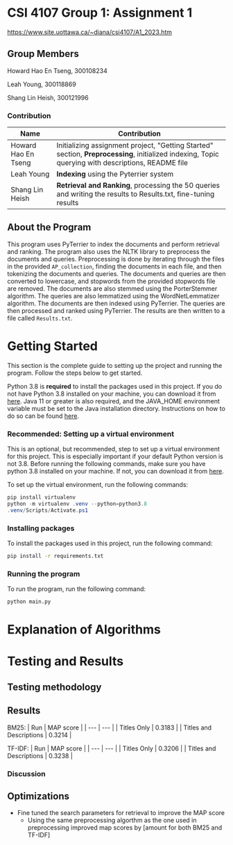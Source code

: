 # CSI 4107 Group 1: Assignment 1

https://www.site.uottawa.ca/~diana/csi4107/A1_2023.htm

## Group Members

Howard Hao En Tseng, 300108234

Leah Young, 300118869

Shang Lin Heish, 300121996

### Contribution

| Name | Contribution |
| --- | --- |
| Howard Hao En Tseng | Initializing assignment project, "Getting Started" section, **Preprocessing**, initialized indexing, Topic querying with descriptions, README file |
| Leah Young | **Indexing** using the Pyterrier system |
| Shang Lin Heish | **Retrieval and Ranking**, processing the 50 queries and writing the results to Results.txt, fine-tuning results |

## About the Program
This program uses PyTerrier to index the documents and perform retrieval and ranking. The program also uses the NLTK library to preprocess the documents and queries.
Preprocessing is done by iterating through the files in the provided `AP_collection`, finding the documents in each file, and then tokenizing the documents and queries. The documents and queries are then converted to lowercase, and stopwords from the provided stopwords file are removed. The documents are also stemmed using the PorterStemmer algorithm. The queries are also lemmatized using the WordNetLemmatizer algorithm.
The documents are then indexed using PyTerrier. The queries are then processed and ranked using PyTerrier. The results are then written to a file called `Results.txt`.

# Getting Started

This section is the complete guide to setting up the project and running the program. Follow the steps below to get started.

Python 3.8 is **required** to install the packages used in this project. If you do not have Python 3.8 installed on your machine, you can download it from [here](https://www.python.org/downloads/release/python-380/).
Java 11 or greater is also required, and the JAVA_HOME environment variable must be set to the Java installation directory. Instructions on how to do so can be found [here](https://docs.oracle.com/cd/E19182-01/820-7851/inst_cli_jdk_javahome_t/).

### Recommended: Setting up a virtual environment

This is an optional, but recommended, step to set up a virtual environment for this project. This is especially important if your default Python version is not 3.8.
Before running the following commands, make sure you have python 3.8 installed on your machine. If not,  you can download it from [here](https://www.python.org/downloads/release/python-380/).

To set up the virtual environment, run the following commands:

```powershell
pip install virtualenv
python -m virtualenv .venv --python=python3.8
.venv/Scripts/Activate.ps1
```

### Installing packages

To install the packages used in this project, run the following command:

```bash
pip install -r requirements.txt
```

### Running the program

To run the program, run the following command:

```bash
python main.py
```

# Explanation of Algorithms




# Testing and Results

## Testing methodology



## Results

BM25:
| Run | MAP score |
| --- | --- |
| Titles Only | 0.3183 |
| Titles and Descriptions | 0.3214 |

TF-IDF:
| Run | MAP score |
| --- | --- |
| Titles Only | 0.3206 |
| Titles and Descriptions | 0.3238 |

### Discussion



## Optimizations

- Fine tuned the search parameters for retrieval to improve the MAP score
  - Using the same preprocessing algorthm as the one used in preprocessing improved map scores by [amount for both BM25 and TF-IDF]